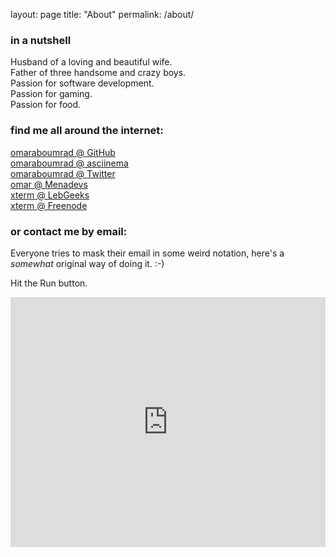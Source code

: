 layout: page
title: "About"
permalink: /about/

### in a nutshell

Husband of a loving and beautiful wife.  
Father of three handsome and crazy boys.  
Passion for software development.  
Passion for gaming.  
Passion for food.  

### find me all around the internet:

[omaraboumrad @ GitHub](http://github.com/omaraboumrad)  
[omaraboumrad @ asciinema](http://asciinema.com/~omaraboumrad)  
[omaraboumrad @ Twitter](http://twitter.com/omaraboumrad)  
[omar @ Menadevs](https://menadevs.com)  
[xterm @ LebGeeks](http://www.lebgeeks.com)  
[xterm @ Freenode](https://webchat.freenode.net/)  

### or contact me by email:

Everyone tries to mask their email in some weird notation, here's a _somewhat_
original way of doing it. :-)

Hit the Run button.

<iframe height="400px" width="100%" src="https://repl.it/repls/ChartreuseVagueSoftwareagent?lite=true" scrolling="no" frameborder="no" allowtransparency="true" allowfullscreen="true" sandbox="allow-forms allow-pointer-lock allow-popups allow-same-origin allow-scripts allow-modals"></iframe>
